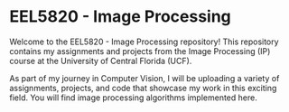 # EEL5820 - Image Processing
Welcome to the EEL5820 - Image Processing repository! This repository contains my assignments and projects from the Image Processing (IP) course at the University of Central Florida (UCF).

As part of my journey in Computer Vision, I will be uploading a variety of assignments, projects, and code that showcase my work in this exciting field. You will find image processing algorithms implemented here.
